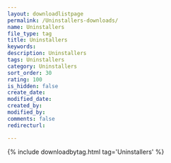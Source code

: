 ```yaml
---
layout: downloadlistpage
permalink: /Uninstallers-downloads/
name: Uninstallers
file_type: tag
title: Uninstallers
keywords:
description: Uninstallers
tags: Uninstallers
category: Uninstallers
sort_order: 30
rating: 100
is_hidden: false
create_date:
modified_date:
created_by:
modified_by:
comments: false
redirecturl:

---
```

 {% include downloadbytag.html tag='Uninstallers' %}

